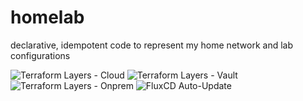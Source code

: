 # homelab
declarative, idempotent code to represent my home network and lab configurations

![Terraform Layers - Cloud](https://github.com/jtcressy/homelab/actions/workflows/terraform-cloud-layer.yml/badge.svg)
![Terraform Layers - Vault](https://github.com/jtcressy/homelab/actions/workflows/terraform-vault-layer.yml/badge.svg)
![Terraform Layers - Onprem](https://github.com/jtcressy/homelab/actions/workflows/terraform-onprem-layer.yml/badge.svg)
![FluxCD Auto-Update](https://github.com/jtcressy/homelab/actions/workflows/flux.yml/badge.svg)
